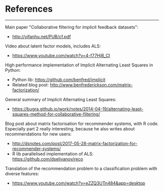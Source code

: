 # References
-----------------------

Main paper "Collaborative filtering for implicit feedback datasets":
- http://yifanhu.net/PUB/cf.pdf

Video about latent factor models, includes ALS:
- https://www.youtube.com/watch?v=4-f77HjB_CI

High performance implementation of Implicit Alternating Least Squares in Python:
- Python lib: https://github.com/benfred/implicit
- Related blog post: http://www.benfrederickson.com/matrix-factorization/

General summary of Implicit Alternating Least Squares:
- https://bugra.github.io/work/notes/2014-04-19/alternating-least-squares-method-for-collaborative-filtering/

Blog post about matrix factorisation for recommender systems, with R code. Especially part 2 really interesting, because he also writes about recommendations for new users:
- http://dsnotes.com/post/2017-05-28-matrix-factorization-for-recommender-systems/
- R lib parallelised implementation of ALS: https://github.com/dselivanov/reco

Translation of the recommendation problem to a classification problem with diverse features:
- https://www.youtube.com/watch?v=eZZQ3UTn484&app=desktop
